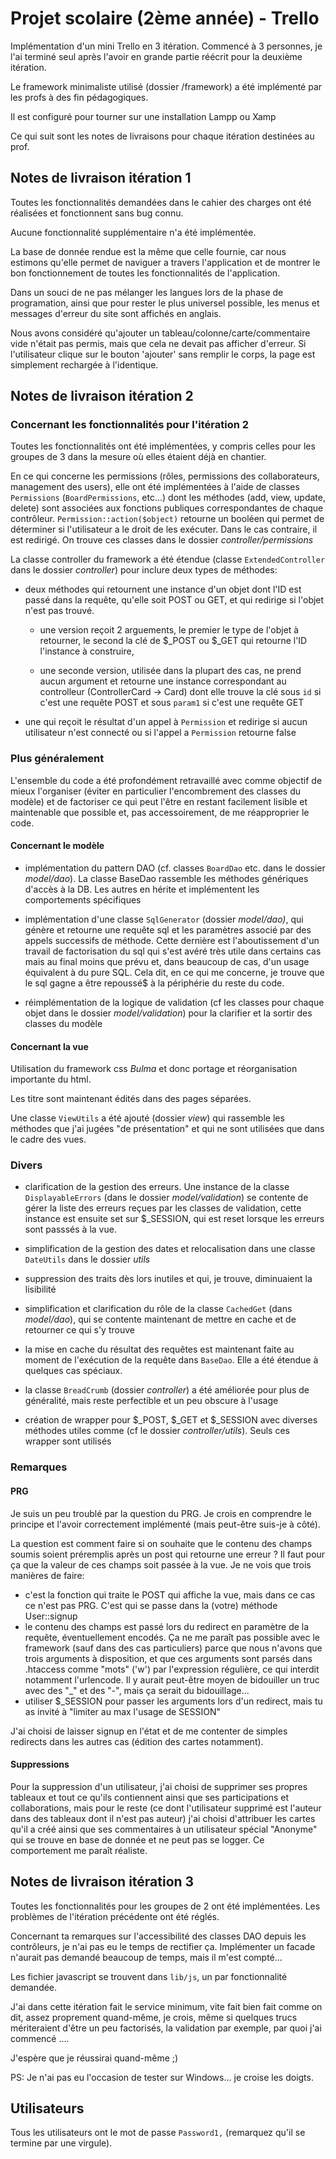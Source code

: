 # Projet scolaire (2ème année) - Trello
Implémentation d'un mini Trello en 3 itération. Commencé à 3 personnes, je l'ai terminé seul après l'avoir en grande partie réécrit pour la deuxième itération.

Le framework minimaliste utilisé (dossier /framework) a été implémenté par les profs à des fin pédagogiques.

Il est configuré pour tourner sur une installation Lampp ou Xamp

Ce qui suit sont les notes de livraisons pour chaque itération destinées au prof.

## Notes de livraison itération 1

Toutes les fonctionnalités demandées dans le cahier des charges ont été réalisées et fonctionnent sans bug connu.

Aucune fonctionnalité supplémentaire n'a été implémentée.

La base de donnée rendue est la même que celle fournie, car nous estimons qu'elle permet de naviguer a travers l'application et de montrer le bon fonctionnement de toutes les fonctionnalités de l'application.

Dans un souci de ne pas mélanger les langues lors de la phase de programation, ainsi que pour rester le plus universel possible, les menus et messages d'erreur du site sont affichés en anglais.

Nous avons considéré qu'ajouter un tableau/colonne/carte/commentaire vide n'était pas permis, mais que cela ne devait pas afficher d'erreur. Si l'utilisateur clique sur le bouton 'ajouter' sans remplir le corps, la page est simplement rechargée à l'identique.

## Notes de livraison itération 2
### Concernant les fonctionnalités pour l'itération 2
Toutes les fonctionnalités ont été implémentées, y compris celles pour les groupes de 3 dans la mesure où elles étaient déjà en chantier.

En ce qui concerne les permissions (rôles, permissions des collaborateurs, management des users), elle ont été implémentées à l'aide de classes
`Permissions` (`BoardPermissions`, etc...) dont les méthodes (add, view, update, delete) sont associées aux fonctions publiques correspondantes de chaque contrôleur. `Permission::action($object)` retourne un booléen
qui permet de déterminer si l'utilisateur a le droit de les exécuter. Dans le cas contraire, il est redirigé. On trouve ces classes dans le dossier _controller/permissions_

La classe controller du framework a été étendue (classe `ExtendedController` dans le dossier _controller_) pour inclure deux types de méthodes:

* deux méthodes qui retournent une instance d'un objet dont l'ID est passé dans la requête, qu'elle soit POST ou GET, et qui redirige si l'objet n'est pas trouvé.

  * une version reçoit 2 arguements, le premier le type de l'objet à retourner, le second la clé de $_POST ou $_GET qui retourne l'ID l'instance à construire,

  * une seconde version, utilisée dans la plupart des cas, ne prend aucun argument et retourne une instance correspondant au controlleur (ControllerCard -> Card) dont elle trouve la clé sous `id` si c'est une requête POST et sous `param1` si c'est une requête GET

* une qui reçoit le résultat d'un appel à `Permission` et redirige si aucun utilisateur n'est connecté ou si l'appel a `Permission` retourne false

### Plus généralement
L'ensemble du code a été profondément retravaillé avec comme objectif de mieux l'organiser (éviter en particulier l'encombrement des classes du modèle) et
de factoriser ce qui peut l'être en restant facilement lisible et maintenable que possible et, pas accessoirement, de me réapproprier le code.

#### Concernant le modèle
* implémentation du pattern DAO (cf. classes `BoardDao` etc. dans le dossier _model/dao_). La classe BaseDao rassemble les méthodes
  génériques d'accès à la DB. Les autres en hérite et implémentent les comportements spécifiques

* implémentation d'une classe `SqlGenerator` (dossier _model/dao)_, qui génère et retourne une requête sql et les paramètres associé par des appels
  successifs de méthode. Cette dernière est l'aboutissement d'un travail de factorisation du sql qui s'est avéré très utile dans certains cas mais au final moins que prévu
  et, dans beaucoup de cas,  d'un usage équivalent à du pure SQL. Cela dit, en ce qui me concerne, je trouve que le sql gagne a être repoussé$
  à la périphérie du reste du code.

* réimplémentation de la logique de validation (cf les classes pour chaque objet dans le dossier _model/validation_) pour la clarifier et la sortir des classes du modèle

#### Concernant la vue

Utilisation du framework css _Bulma_ et donc portage et réorganisation importante du html.

Les titre sont maintenant édités dans des pages séparées.

Une classe `ViewUtils` a été ajouté (dossier _view_) qui rassemble les méthodes que j'ai jugées "de présentation" et qui ne sont utilisées
que dans le cadre des vues.

### Divers

* clarification de la gestion des erreurs. Une instance de la classe `DisplayableErrors` (dans le dossier _model/validation_)
  se contente de gérer la liste des erreurs
  reçues par les classes de validation, cette instance est ensuite set sur $_SESSION, qui est reset lorsque les
  erreurs sont passsés à la vue.

* simplification de la gestion des dates et relocalisation dans une classe `DateUtils` dans le dossier _utils_

* suppression des traits dès lors inutiles et qui, je trouve, diminuaient la lisibilité

* simplification et clarification du rôle de la classe `CachedGet` (dans _model/dao_), qui se contente maintenant de mettre en cache et
  de retourner ce qui s'y trouve

* la mise en cache du résultat des requêtes est maintenant faite au moment de l'exécution
  de la requête dans `BaseDao`. Elle a été étendue à quelques cas spéciaux.

* la classe `BreadCrumb` (dossier _controller_) a été améliorée pour plus de généralité, mais reste perfectible et un peu obscure à l'usage

* création de wrapper pour $_POST, $_GET et $_SESSION avec diverses méthodes utiles comme (cf le dossier _controller/utils_). Seuls ces wrapper sont utilisés

### Remarques
#### PRG
Je suis un peu troublé par la question du PRG. Je crois en comprendre le principe et l'avoir correctement implémenté
(mais peut-être suis-je à côté).

La question est comment faire si on souhaite que le contenu des champs soumis soient préremplis après un post qui retourne une erreur ?
Il faut pour ça que la valeur de ces champs soit passée à la vue. Je ne vois que trois manières de faire:

* c'est la fonction qui traite le POST qui affiche la vue, mais dans ce cas ce n'est pas PRG. C'est qui se passe dans la (votre) méthode
  User::signup
* le contenu des champs est passé lors du redirect en paramètre de la requête, éventuellement encodés. Ça ne me paraît
  pas possible avec le framework
  (sauf dans des cas particuliers) parce que nous n'avons que trois arguments à disposition, et que ces arguments sont
  parsés dans .htaccess comme "mots" ('w') par l'expression régulière, ce qui interdit notamment l'urlencode. Il y aurait peut-être
  moyen de bidouiller un truc avec des "_" et des "-", mais ça serait du bidouillage...
* utiliser $_SESSION pour passer les arguments lors d'un redirect, mais tu as invité à "limiter au max l'usage de SESSION"

J'ai choisi de laisser signup en l'état et de me contenter de simples redirects dans les autres cas (édition des cartes notamment).

#### Suppressions
Pour la suppression d'un utilisateur,
j'ai choisi de supprimer ses propres tableaux et tout ce qu'ils contiennent ainsi que ses participations et collaborations,
mais pour le reste (ce dont l'utilisateur supprimé est l'auteur dans des tableaux dont il n'est pas auteur) j'ai choisi d'attribuer
les cartes qu'il a créé ainsi que ses commentaires
à un utilisateur spécial "Anonyme" qui se trouve en base de donnée et ne peut pas se logger. Ce comportement me paraît réaliste.

## Notes de livraison itération 3
Toutes les fonctionnalités pour les groupes de 2 ont été implémentées. Les problèmes de l'itération précédente ont été réglés.

Concernant ta remarques sur l'accessibilité des classes DAO depuis les contrôleurs, je n'ai pas eu le temps de rectifier ça. Implémenter un facade n'aurait
pas demandé beaucoup de temps, mais il m'est compté...

Les fichier javascript se trouvent dans `lib/js`, un par fonctionnalité demandée.

J'ai dans cette itération fait le service minimum, vite fait bien fait comme on dit, assez proprement quand-même, je crois, même si quelques trucs
mériteraient d'être un peu factorisés, la validation par exemple, par quoi j'ai commencé ....

J'espère que je réussirai quand-même ;)

PS:
Je n'ai pas eu l'occasion de tester sur Windows... je croise les doigts.

## Utilisateurs

Tous les utilisateurs ont le mot de passe `Password1,` (remarquez qu'il se termine par une virgule).


